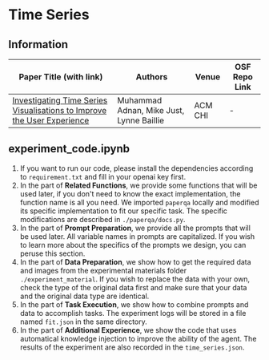 # Time Series

## Information

| Paper Title (with link)                                                                                           | Authors   | Venue     | OSF Repo Link |
|--------------------------------------------------------------------------------------------------------------------|-----------|-----------|----------------|
| [Investigating Time Series Visualisations to Improve the User Experience](https://dl.acm.org/doi/10.1145/2858036.2858300)                                      |Muhammad Adnan, Mike Just, Lynne Baillie           |ACM CHI           |-                |

## experiment_code.ipynb

1. If you want to run our code, please install the dependencies according to `requirement.txt` and fill in your openai key first.
2. In the part of **Related Functions**, we provide some functions that will be used later, if you don't need to know the exact implementation, the function name is all you need. We imported `paperqa` locally and modified its specific implementation to fit our specific task. The specific modifications are described in `./paperqa/docs.py`.
3. In the part of **Prompt Preparation**, we provide all the prompts that will be used later. All variable names in prompts are capitalized. If you wish to learn more about the specifics of the prompts we design, you can peruse this section.
4. In the part of **Data Preparation**, we show how to get the required data and images from the experimental materials folder `./experiment_material`. If you wish to replace the data with your own, check the type of the original data first and make sure that your data and the original data type are identical.
5. In the part of **Task Execution**, we show how to combine prompts and data to accomplish tasks. The experiment logs will be stored in a file named `fit.json` in the same directory.
6. In the part of **Additional Experience**, we show the code that uses automatical knowledge injection to improve the ability of the agent. The results of the experiment are also recorded in the `time_series.json`.
